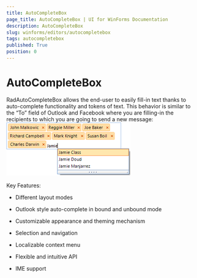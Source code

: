 ```yaml
---
title: AutoCompleteBox
page_title: AutoCompleteBox | UI for WinForms Documentation
description: AutoCompleteBox
slug: winforms/editors/autocompletebox
tags: autocompletebox
published: True
position: 0
---
```


# AutoCompleteBox



RadAutoCompleteBox allows the end-user to easily fill-in text thanks to auto-complete functionality
		    and tokens of text. This behavior is similar to the “To” field of Outlook and Facebook where you are 
		    filling-in the recipients to which you are going to send a new message:
      ![editors-autocompletebox-overview 001](images/editors-autocompletebox-overview001.png)

Key Features:

* Different layout modes

* Outlook style auto-complete in bound and unbound mode

* Customizable appearance and theming mechanism

* Selection and navigation

* Localizable context menu  

* Flexible and intuitive API

* IME support

## 
